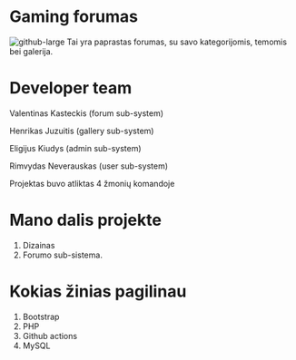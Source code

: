 # Gaming forumas
![github-large](readme.gif)
Tai yra paprastas forumas, su savo kategorijomis, temomis bei galerija.

# Developer team

Valentinas Kasteckis (forum sub-system)

Henrikas Juzuitis (gallery sub-system)

Eligijus Kiudys (admin sub-system)

Rimvydas Neverauskas (user sub-system)

Projektas buvo atliktas 4 žmonių komandoje

# Mano dalis projekte

1. Dizainas
2. Forumo sub-sistema.

# Kokias žinias pagilinau

1. Bootstrap
2. PHP
3. Github actions
4. MySQL
